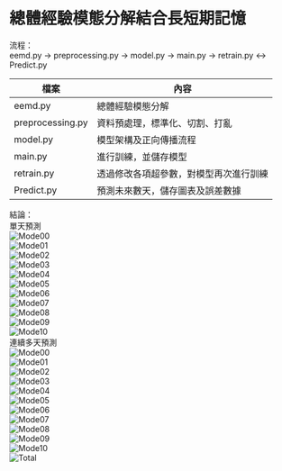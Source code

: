 # 總體經驗模態分解結合長短期記憶

流程：  
eemd.py -> preprocessing.py -> model.py -> main.py -> retrain.py <-> Predict.py  
  
|檔案             | 內容                                   | 
|-----------------|----------------------------------------|
|eemd.py          | 總體經驗模態分解                       |  
|preprocessing.py | 資料預處理，標準化、切割、打亂         |  
|model.py         | 模型架構及正向傳播流程                 |  
|main.py          | 進行訓練，並儲存模型                   |  
|retrain.py       | 透過修改各項超參數，對模型再次進行訓練 |  
|Predict.py       | 預測未來數天，儲存圖表及誤差數據       |  
  
結論：  
單天預測  
![Mode00](https://github.com/10873028/EEMD-LSTM/blob/master/train/predict_mode00.jpg?raw=true)  
![Mode01](https://github.com/10873028/EEMD-LSTM/blob/master/train/predict_mode01.jpg?raw=true)  
![Mode02](https://github.com/10873028/EEMD-LSTM/blob/master/train/predict_mode02.jpg?raw=true)  
![Mode03](https://github.com/10873028/EEMD-LSTM/blob/master/train/predict_mode03.jpg?raw=true)  
![Mode04](https://github.com/10873028/EEMD-LSTM/blob/master/train/predict_mode04.jpg?raw=true)  
![Mode05](https://github.com/10873028/EEMD-LSTM/blob/master/train/predict_mode05.jpg?raw=true)  
![Mode06](https://github.com/10873028/EEMD-LSTM/blob/master/train/predict_mode06.jpg?raw=true)  
![Mode07](https://github.com/10873028/EEMD-LSTM/blob/master/train/predict_mode07.jpg?raw=true)  
![Mode08](https://github.com/10873028/EEMD-LSTM/blob/master/train/predict_mode08.jpg?raw=true)  
![Mode09](https://github.com/10873028/EEMD-LSTM/blob/master/train/predict_mode09.jpg?raw=true)  
![Mode10](https://github.com/10873028/EEMD-LSTM/blob/master/train/predict_mode10.jpg?raw=true)  
連續多天預測  
![Mode00](https://github.com/10873028/EEMD-LSTM/blob/master/test/mode00-future299.jpg?raw=true)  
![Mode01](https://github.com/10873028/EEMD-LSTM/blob/master/test/mode01-future299.jpg?raw=true)  
![Mode02](https://github.com/10873028/EEMD-LSTM/blob/master/test/mode02-future299.jpg?raw=true)  
![Mode03](https://github.com/10873028/EEMD-LSTM/blob/master/test/mode03-future299.jpg?raw=true)  
![Mode04](https://github.com/10873028/EEMD-LSTM/blob/master/test/mode04-future299.jpg?raw=true)  
![Mode05](https://github.com/10873028/EEMD-LSTM/blob/master/test/mode05-future299.jpg?raw=true)  
![Mode06](https://github.com/10873028/EEMD-LSTM/blob/master/test/mode06-future299.jpg?raw=true)  
![Mode07](https://github.com/10873028/EEMD-LSTM/blob/master/test/mode07-future299.jpg?raw=true)  
![Mode08](https://github.com/10873028/EEMD-LSTM/blob/master/test/mode08-future299.jpg?raw=true)  
![Mode09](https://github.com/10873028/EEMD-LSTM/blob/master/test/mode09-future299.jpg?raw=true)  
![Mode10](https://github.com/10873028/EEMD-LSTM/blob/master/test/mode10-future299.jpg?raw=true)  
![Total](https://github.com/10873028/EEMD-LSTM/blob/master/test/total-future299.jpg?raw=true)  

